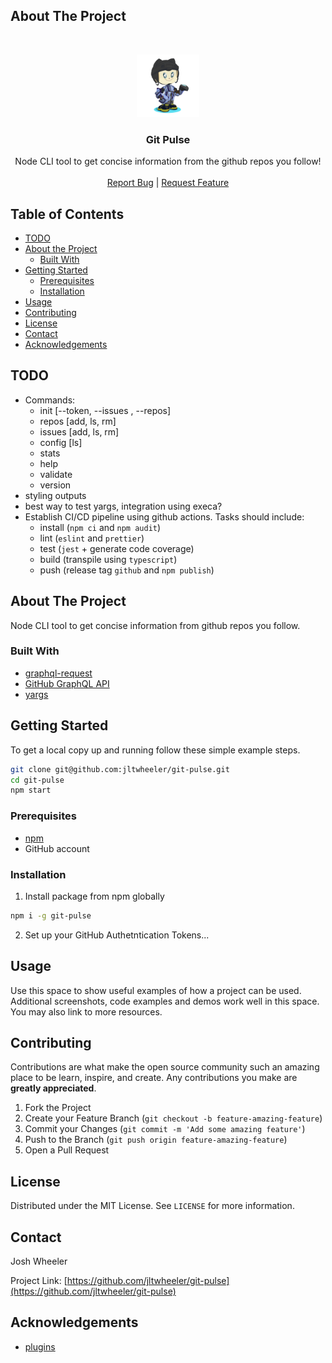 ## About The Project

<!-- PROJECT LOGO -->
<br />
<p align="center">
  <a href="https://github.com/jltwheeler/git-pulse">
   <img src="assets/icon.png" width=100>
  </a>

  <h3 align="center">Git Pulse</h3>

  <p align="center">Node CLI tool to get concise information from the github repos you follow!
    <br />
    <br />
    <a href="https://github.com/jltwheeler/git-pulse/issues">Report Bug</a>
    |
    <a href="https://github.com/jltwheeler/git-pulse/issues">Request Feature</a>
  </p>
</p>

<!-- TABLE OF CONTENTS -->

## Table of Contents

- [TODO](#todo)
- [About the Project](#about-the-project)
  - [Built With](#built-with)
- [Getting Started](#getting-started)
  - [Prerequisites](#prerequisites)
  - [Installation](#installation)
- [Usage](#usage)
- [Contributing](#contributing)
- [License](#license)
- [Contact](#contact)
- [Acknowledgements](#acknowledgements)

## TODO

- Commands:
  - init [--token, --issues , --repos]
  - repos [add, ls, rm]
  - issues [add, ls, rm]
  - config [ls]
  - stats
  - help
  - validate
  - version
- styling outputs
- best way to test yargs, integration using execa?
- Establish CI/CD pipeline using github actions. Tasks should include:
  - install (`npm ci` and `npm audit`)
  - lint (`eslint` and `prettier`)
  - test (`jest` + generate code coverage)
  - build (transpile using `typescript`)
  - push (release tag `github` and `npm publish`)

<!-- ABOUT THE PROJECT -->

## About The Project

<!-- put screen shot here?  -->

Node CLI tool to get concise information from github repos you follow.

### Built With

- [graphql-request](https://www.npmjs.com/package/graphql-request)
- [GitHub GraphQL API](https://docs.github.com/en/github-ae@latest/graphql/overview/about-the-graphql-api)
- [yargs](https://www.npmjs.com/package/yargs)

<!-- GETTING STARTED -->

## Getting Started

To get a local copy up and running follow these simple example steps.

```sh
git clone git@github.com:jltwheeler/git-pulse.git
cd git-pulse
npm start
```

### Prerequisites

- [npm](https://nodejs.org/en/download/)
- GitHub account

### Installation

1. Install package from npm globally

```sh
npm i -g git-pulse
```

2. Set up your GitHub Authetntication Tokens...

<!-- USAGE EXAMPLES -->

## Usage

Use this space to show useful examples of how a project can be used. Additional screenshots, code examples and demos work well in this space. You may also link to more resources.

<!-- CONTRIBUTING -->

## Contributing

Contributions are what make the open source community such an amazing place to
be learn, inspire, and create. Any contributions you make are **greatly
appreciated**.

1. Fork the Project
2. Create your Feature Branch (`git checkout -b feature-amazing-feature`)
3. Commit your Changes (`git commit -m 'Add some amazing feature'`)
4. Push to the Branch (`git push origin feature-amazing-feature`)
5. Open a Pull Request

<!-- LICENSE -->

## License

Distributed under the MIT License. See `LICENSE` for more information.

<!-- CONTACT -->

## Contact

Josh Wheeler

Project Link: [https://github.com/jltwheeler/git-pulse](https://github.com/jltwheeler/git-pulse)

<!-- ACKNOWLEDGEMENTS -->

## Acknowledgements

- [plugins](plugins)

